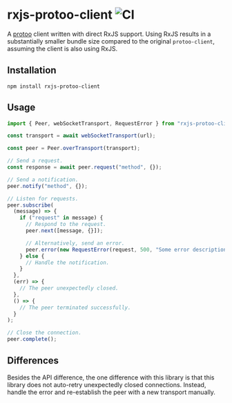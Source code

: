 # rxjs-protoo-client ![CI](https://github.com/oarli/rxjs-protoo-client/workflows/CI/badge.svg)

A [protoo](https://protoojs.org/) client written with direct RxJS support. Using RxJS results in a substantially smaller bundle size compared to the original `protoo-client`, assuming the client is also using RxJS.

## Installation

```
npm install rxjs-protoo-client
```

## Usage

```ts
import { Peer, webSocketTransport, RequestError } from "rxjs-protoo-client";

const transport = await webSocketTransport(url);

const peer = Peer.overTransport(transport);

// Send a request.
const response = await peer.request("method", {});

// Send a notification.
peer.notify("method", {});

// Listen for requests.
peer.subscribe(
  (message) => {
    if ("request" in message) {
      // Respond to the request.
      peer.next([message, {}]);

      // Alternatively, send an error.
      peer.error(new RequestError(request, 500, "Some error description."));
    } else {
      // Handle the notification.
    }
  },
  (err) => {
    // The peer unexpectedly closed.
  },
  () => {
    // The peer terminated successfully.
  }
);

// Close the connection.
peer.complete();
```

## Differences

Besides the API difference, the one difference with this library is that this library does not auto-retry unexpectedly closed connections. Instead, handle the error and re-establish the peer with a new transport manually.
